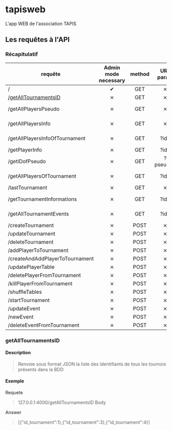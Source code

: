 # tapisweb
L'app WEB de l'association TAPIS

## Les requêtes à l'API
### Récapitulatif
requête                        | Admin mode necessary | method   |URL param| Body| Result
-------------------------------|:--------------------:|:--------:|:-------:|:---:|:-----------------:|
/                              |   ✔                  |   GET    |    ⨯    |  ⨯ |true               |
[/getAllTournamentsID](#getalltournamentsid)           |   ⨯                  |   GET    |    ⨯    |  ⨯ |List of IDs        |
/getAllPlayersPseudo           |   ⨯                  |   GET    |    ⨯    |  ⨯ |List of Pseudos    |
/getAllPlayersInfo             |   ⨯                  |   GET    |    ⨯    |  ⨯ |List of Players    |
/getAllPlayersInfoOfTournament |   ⨯                  |   GET    |  ?id=   |  ⨯ |List of Players    |
/getPlayerInfo                 |   ⨯                  |   GET    |  ?id=   |  ⨯ |Player's info      |
/getIDofPseudo                 |   ⨯                  |   GET    |?pseudo= |  ⨯ |Player's info      |
/getAllPlayersOfTournament     |   ⨯                  |   GET    |  ?id=   |  ⨯ |List of Players    |
/lastTournament                |   ⨯                  |   GET    |    ⨯    |  ⨯ |Complex            |
/getTournamentInformations     |   ⨯                  |   GET    |  ?id=   |  ⨯ |Tournament's info  |
/getAllTournamentEvents        |   ⨯                  |   GET    |  ?id=   |  ⨯ |Tournament's events|
/createTournament              |   ⨯                  |   POST   |    ⨯   |  ✔ |true               |
/updateTournament              |   ⨯                  |   POST   |    ⨯   |  ✔ |true               |
/deleteTournament              |   ⨯                  |   POST   |    ⨯   |  ✔ |true               |
/addPlayerToTournament         |   ⨯                  |   POST   |    ⨯   |  ✔ |true               |
/createAndAddPlayerToTournament|   ⨯                  |   POST   |    ⨯   |  ✔ |true               |
/updatePlayerTable             |   ⨯                  |   POST   |    ⨯   |  ✔ |true               |
/deletePlayerFromTournament    |   ⨯                  |   POST   |    ⨯   |  ✔ |true               |
/killPlayerFromTournament      |   ⨯                  |   POST   |    ⨯   |  ✔ |true               |
/shuffleTables                 |   ⨯                  |   POST   |    ⨯   |  ✔ |true               |
/startTournament               |   ⨯                  |   POST   |    ⨯   |  ✔ |true               |
/updateEvent                   |   ⨯                  |   POST   |    ⨯   |  ✔ |true               |
/newEvent                      |   ⨯                  |   POST   |    ⨯   |  ✔ |true               |
/deleteEventFromTournament     |   ⨯                  |   POST   |    ⨯   |  ✔ |true               |

### getAllTournamentsID
#### Description
> Renvoie sous format JSON la liste des identifiants de tous les tournois présents dans la BDD
#### Exemple
Requete
> 127.0.0.1:4000/getAllTournamentsID
Body
> 
Answer
> [{"id_tournament":1},{"id_tournament":3},{"id_tournament":4}]
